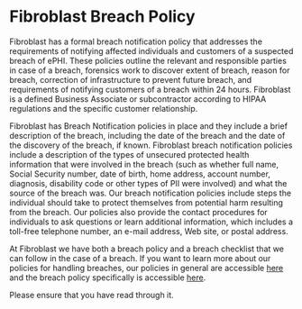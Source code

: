 # Fibroblast Breach Policy

Fibroblast has a formal breach notification policy that addresses the requirements of notifying affected individuals and customers of a suspected breach of ePHI. These policies outline the relevant and responsible parties in case of a breach, forensics work to discover extent of breach, reason for breach, correction of infrastructure to prevent future breach, and requirements of notifying customers of a breach within 24 hours. Fibroblast is a defined Business Associate or subcontractor according to HIPAA regulations and the specific customer relationship.

Fibroblast has Breach Notification policies in place and they include a brief description of the breach, including the date of the breach and the date of the discovery of the breach, if known. Fibroblast breach notification policies include a description of the types of unsecured protected health information that were involved in the breach (such as whether full name, Social Security number, date of birth, home address, account number, diagnosis, disability code or other types of PII were involved) and what the source of the breach was. Our breach notification policies include steps the individual should take to protect themselves from potential harm resulting from the breach. Our policies also provide the contact procedures for individuals to ask questions or learn additional information, which includes a toll-free telephone number, an e-mail address, Web site, or postal address.

At Fibroblast we have both a breach policy and a breach checklist that we can follow in the case of a breach. If you want to learn more about our policies for handling breaches, our policies in general are accessible [here](https://github.com/bobucho/policies/) and the breach policy specifically is accessible [here](https://github.com/bobucho/policies/blob/master/breach_policy.md).

Please ensure that you have read through it.
